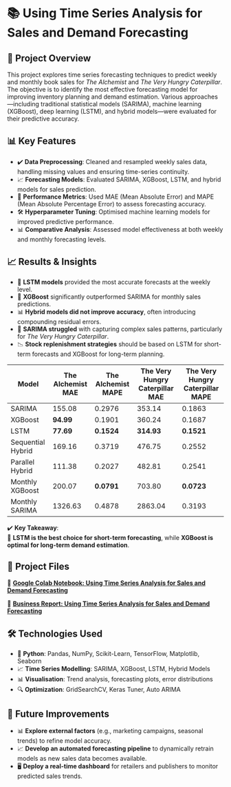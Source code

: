 # 📚 Using Time Series Analysis for Sales and Demand Forecasting

## 📌 Project Overview  

This project explores time series forecasting techniques to predict weekly and monthly book sales for *The Alchemist* and *The Very Hungry Caterpillar*. The objective is to identify the most effective forecasting model for improving inventory planning and demand estimation. Various approaches—including traditional statistical models (SARIMA), machine learning (XGBoost), deep learning (LSTM), and hybrid models—were evaluated for their predictive accuracy.  

## 📊 Key Features  

- ✔️ **Data Preprocessing**: Cleaned and resampled weekly sales data, handling missing values and ensuring time-series continuity.  
- 📈 **Forecasting Models**: Evaluated SARIMA, XGBoost, LSTM, and hybrid models for sales prediction.  
- 📌 **Performance Metrics**: Used MAE (Mean Absolute Error) and MAPE (Mean Absolute Percentage Error) to assess forecasting accuracy.  
- 🛠 **Hyperparameter Tuning**: Optimised machine learning models for improved predictive performance.  
- 📊 **Comparative Analysis**: Assessed model effectiveness at both weekly and monthly forecasting levels.  

## 📈 Results & Insights  

- 🚀 **LSTM models** provided the most accurate forecasts at the weekly level.  
- 📌 **XGBoost** significantly outperformed SARIMA for monthly sales predictions.  
- 📊 **Hybrid models did not improve accuracy**, often introducing compounding residual errors.  
- 🤖 **SARIMA struggled** with capturing complex sales patterns, particularly for *The Very Hungry Caterpillar*.  
- 📉 **Stock replenishment strategies** should be based on LSTM for short-term forecasts and XGBoost for long-term planning.  

| Model | The Alchemist MAE | The Alchemist MAPE | The Very Hungry Caterpillar MAE | The Very Hungry Caterpillar MAPE |
|--------|-----------------|----------------|-----------------------------|-----------------------------|
| SARIMA | 155.08 | 0.2976 | 353.14 | 0.1863 |
| XGBoost | **94.99** | 0.1901 | 360.24 | 0.1687 |
| LSTM | **77.69** | **0.1524** | **314.93** | **0.1521** |
| Sequential Hybrid | 169.16 | 0.3719 | 476.75 | 0.2552 |
| Parallel Hybrid | 111.38 | 0.2027 | 482.81 | 0.2541 |
| Monthly XGBoost | 200.07 | **0.0791** | 703.80 | **0.0723** |
| Monthly SARIMA | 1326.63 | 0.4878 | 2863.04 | 0.3193 |

✔️ **Key Takeaway**:  
📌 **LSTM is the best choice for short-term forecasting**, while **XGBoost is optimal for long-term demand estimation**.  

## 📂 Project Files  

📄 **[Google Colab Notebook: Using Time Series Analysis for Sales and Demand Forecasting](./Using_Time_Series_Analysis_for_Sales_and_Demand_Forecasting.ipynb)**

📑 **[Business Report: Using Time Series Analysis for Sales and Demand Forecasting](./Using_Time_Series_Analysis_for_Sales_and_Demand_Forecasting.ipynb)**

## 🛠 Technologies Used  

- 🐍 **Python**: Pandas, NumPy, Scikit-Learn, TensorFlow, Matplotlib, Seaborn  
- 📈 **Time Series Modelling**: SARIMA, XGBoost, LSTM, Hybrid Models  
- 📊 **Visualisation**: Trend analysis, forecasting plots, error distributions  
- 🔍 **Optimization**: GridSearchCV, Keras Tuner, Auto ARIMA  

## 🔮 Future Improvements  

- 📊 **Explore external factors** (e.g., marketing campaigns, seasonal trends) to refine model accuracy.  
- 📈 **Develop an automated forecasting pipeline** to dynamically retrain models as new sales data becomes available.  
- 🖥️ **Deploy a real-time dashboard** for retailers and publishers to monitor predicted sales trends.  
